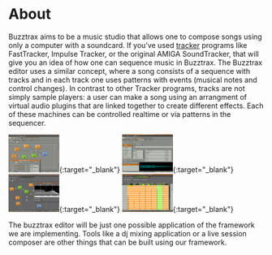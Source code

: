# About 

Buzztrax aims to be a music studio that allows one to compose songs using only a computer with a soundcard. If you’ve used [tracker](http://en.wikipedia.org/wiki/Tracker) programs like FastTracker, Impulse Tracker, or the original AMIGA SoundTracker, that will give you an idea of how one can sequence music in Buzztrax. The Buzztrax editor uses a similar concept, where a song consists of a sequence with tracks and in each track one uses patterns with events (musical notes and control changes). In contrast to other Tracker programs, tracks are not simply sample players: a user can make a song using an arrangment of virtual audio plugins that are linked together to create different effects. Each of these machines can be controlled realtime or via patterns in the sequencer.

[![bt-edit-0-4-0-01](/assets/images/thumbs_bt-edit-0-4-0-01.png)](/assets/images/bt-edit-0-4-0-01.png){:target="_blank"}
[![bt-edit-0-4-0-02](/assets/images/thumbs_bt-edit-0-4-0-02.png)](/assets/images/bt-edit-0-4-0-02.png){:target="_blank"}
[![bt-edit-0-4-0-01](/assets/images/thumbs_bt-edit-0-6-0-01.png)](/assets/images/bt-edit-0-6-0-01.png){:target="_blank"}
[![bt-edit-0-4-0-02](/assets/images/thumbs_bt-edit-0-6-0-02.png)](/assets/images/bt-edit-0-6-0-02.png){:target="_blank"}

The buzztrax editor will be just one possible application of the framework we are implementing. Tools like a dj mixing application or a live session composer are other things that can be built using our framework.

